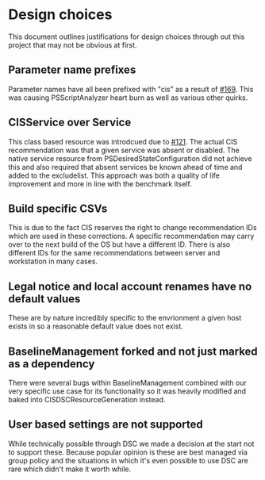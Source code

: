 # Design choices
This document outlines justifications for design choices through out this project that may not be obvious at first.

## Parameter name prefixes
Parameter names have all been prefixed with "cis" as a result of [#169](https://github.com/techservicesillinois/SecOps-Powershell-CISDSC/issues/169). This was causing PSScriptAnalyzer heart burn as well as various other quirks.

## CISService over Service
This class based resource was introdcued due to [#121](https://github.com/techservicesillinois/SecOps-Powershell-CISDSC/issues/121). The actual CIS recommendation was that a given service was absent or disabled. The native service resource from PSDesiredStateConfiguration did not achieve this and also required that absent services be known ahead of time and added to the excludelist. This approach was both a quality of life improvement and more in line with the benchmark itself.

## Build specific CSVs
This is due to the fact CIS reserves the right to change recommendation IDs which are used in these corrections. A specific recommendation may carry over to the next build of the OS but have a different ID. There is also different IDs for the same recommendations between server and workstation in many cases.

## Legal notice and local account renames have no default values
These are by nature incredibly specific to the envrionment a given host exists in so a reasonable default value does not exist.

## BaselineManagement forked and not just marked as a dependency
There were several bugs within BaselineManagement combined with our very specific use case for its functionality so it was heavily modified and baked into CISDSCResourceGeneration instead.

## User based settings are not supported
While technically possible through DSC we made a decision at the start not to support these. Because popular opinion is these are best managed via group policy and the situations in which it's even possible to use DSC are rare which didn't make it worth while.
